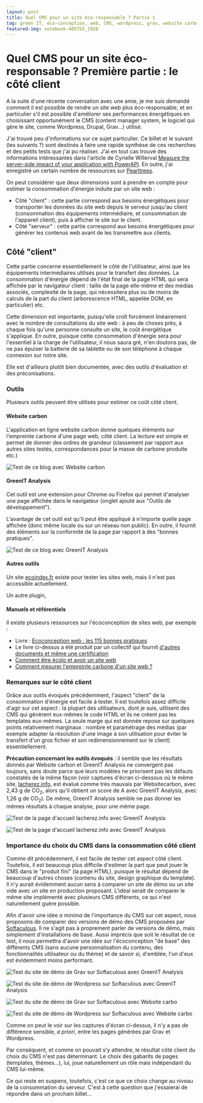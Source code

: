 ```yaml
---
layout: post
title: Quel CMS pour un site éco-responsable ? Partie 1
tag: green IT, éco-conception, web, CMS, wordpress, grav, website carbon, bilan carbone, consommation électrique, écologie, réchauffement climatique, éco-responsable
featured-img: notebook-405755_1920
---
```

# Quel CMS pour un site éco-responsable ? Première partie : le côté client

A la suite d'une récente conversation avec une amie, je me suis demandé comment il est possible de rendre un site web plus éco-responsable, et en particulier s'il est possible d'améliorer ses performances énergétiques en choisissant opportunément le CMS (content manager system, le logiciel qui gère le site, comme Wordpress, Drupal, Grav...) utilisé.

J'ai trouvé peu d'informations sur ce sujet particulier. Ce billet et le suivant (les suivants ?) sont destinés à faire une rapide synthèse de ces recherches et des petits tests que j'ai pu réaliser. J'ai en tout cas trouvé des informations intéressantes dans l'article de Cyrielle Willerval [Measure the server-side impact of your application with PowerAPI](https://blog.theodo.com/2020/05/greenit-measure-server-energy-consumption-powerapi/). En outre, j'ai enregistré un certain nombre de ressources sur [Pearltrees](https://www.pearltrees.com/blacherez/eco-conception-web/id41173117).


On peut considérer que deux dimensions sont à prendre en compte pour estimer la consommation d'énergie induite par un site web :

- Côté "client" : cette partie correspond aux besoins énergétiques pour transporter les données du site web depuis le serveur jusqu'au client (consommation des équipements intermédiaire, et consommation de l'appareil client), puis à afficher le site sur le client.
- Côté "serveur" : cette partie correspond aux besoins énergétiques pour générer les contenus web avant de les transmettre aux clients.

## Côté "client"

Cette partie concerne essentiellement le côté de l'utilisateur, ainsi que les équipements intermédiaires utilisés pour le transfert des données. La consommation d'énergie dépend de l'état final de la page HTML qui sera affichée par le navigateur client : taille de la page elle-même et des médias associés, complexité de la page, qui nécessitera plus ou de moins de calculs de la part du client (arborescence HTML, appelée DOM, en particulier) etc.

Cette dimension est importante, puisqu'elle croît forcément linéairement avec le nombre de consultations du site web : à peu de choses près, à chaque fois qu'une personne consulte un site, le coût énergétique s'applique. En outre, puisque cette consommation d'énergie sera pour l'essentiel à la charge de l'utilisateur, il nous saura gré, n'en doutons pas, de ne pas épuiser la batterie de sa tablette ou de son téléphone à chaque connexion sur notre site.

Elle est d'ailleurs plutôt bien documentée, avec des outils d'évaluation et des préconisations.

### Outils

Plusieurs outils peuvent être utilisés pour estimer ce coût côté client.

#### Website carbon

L'application en ligne website carbon donne quelques éléments sur l'empreinte carbone d'une page web, côté client. La lecture est simple et permet de donner des ordres de grandeur (classement par rapport aux autres sites testés, correspondances pour la masse de carbone produite etc.)

![Test de ce blog avec Website carbon](/assets/img/posts/websitecarbon_outils.png)

#### GreenIT Analysis

Cet outil est une extension pour Chrome ou Firefox qui permet d'analyser une page affichée dans le navigateur (onglet ajouté aux "Outils de développement").

L'avantage de cet outil est qu'il peut être appliqué à n'importe quelle page affichée (donc même locale ou sur un réseau non public). En outre, il fournit des éléments sur la conformité de la page par rapport à des "bonnes pratiques".

![Test de ce blog avec GreenIT Analysis](/assets/img/posts/greenit_outils.png)

#### Autres outils

Un site [ecoindex.fr](http://www.ecoindex.fr/) existe pour tester les sites web, mais il n'est pas accessible actuellement.

Un autre plugin,

#### Manuels et référentiels

Il existe plusieurs ressources sur l'écoconception de sites web, par exemple :

- Livre : [Ecoconception web : les 115 bonnes pratiques](https://ecoconceptionweb.com/)
- Le livre ci-dessus a été produit par un collectif qui fournit [d'autres documents et même une certification](https://collectif.greenit.fr/ecoconception-web/)
- [Comment être écolo et avoir un site web](https://constantin-boulanger.fr/comment-etre-ecolo-et-avoir-un-site-web/)
- [Comment mesurer l'empreinte carbone d'un site web ?](https://www.adimeo.com/blog/comment-mesurer-l-empreinte-carbone-d-un-site-web)


### Remarques sur le côté client

Grâce aux outils évoqués précédemment, l'aspect "client" de la consommation d'énergie est facile à tester. Il est toutefois assez difficile d'agir sur cet aspect : la plupart des utilisateurs, dont je suis, utilisent des CMS qui génèrent eux-mêmes le code HTML et ils ne créent pas les templates eux-mêmes. La seule marge qui est donnée repose sur quelques points relativement marginaux : nombre et paramétrage des médias (par exemple adapter la résolution d'une image à son utilisation pour éviter le transfert d'un gros fichier et son redimensionnement sur le client) essentiellement.

**Précaution concernant les outils évoqués** : il semble que les résultats donnés par Website carbon et GreenIT Analysis ne convergent pas toujours, sans doute parce que leurs modèles ne priorisent pas les défauts constatés de la même façon (voir captures d'écran ci-dessous où le même site, [lacherez.info](https://lacherez.info), est évalué comme très mauvais par Websitecarbon, avec 2,43 g de CO<sub>2</sub>, alors qu'il obtient un score de A avec GreenIT Analysis, avec 1,26 g de CO<sub>2</sub>). De même, GreenIT Analysis semble ne pas donner les mêmes résultats à chaque analyse, pour une même page.

![Test de la page d'accueil lacherez.info avec GreenIT Analysis](/assets/img/posts/greenit_lacherez.png)

![Test de la page d'accueil lacherez.info avec GreenIT Analysis](/assets/img/posts/websitecarbon_lacherez.png)

### Importance du choix du CMS dans la consommation côté client

Comme dit précédemment, il est facile de tester cet aspect côté client. Toutefois, il est beaucoup plus difficile d'estimer la part que peut jouer le CMS dans le "produit fini" (la page HTML), puisque le résultat dépend de beaucoup d'autres choses (contenu du site, design graphique du template). Il n'y aurait évidemment aucun sens à comparer un site de démo ou un site vide avec un site en production proposant. L'idéal serait de comparer le même site implémenté avec plusieurs CMS différents, ce qui n'est naturellement guère possible.

Afin d'avoir une idée *a minima* de l'importance du CMS sur cet aspect, nous proposons de comparer des versions de démo des CMS proposées par [Softaculous](https://www.softaculous.com/). Il ne s'agit pas à proprement parler de versions de démo, mais simplement d'installations de base. Aussi imprécis que soit le résultat de ce test, il nous permettra d'avoir une idée sur l'écoconception "de base" des différents CMS (sans aucune personnalisation du contenu, des fonctionnalités utilisateur ou du thème) et de savoir si, d'emblée, l'un d'eux est évidemment moins performant.

![Test du site de démo de Grav sur Softaculous avec GreenIT Analysis](/assets/img/posts/greenit_grav.png)

![Test du site de démo de Wordpress sur Softaculous avec GreenIT Analysis](/assets/img/posts/greenit_wp.png)


![Test du site de démo de Grav sur Softaculous avec Website carbo](/assets/img/posts/websitecarbon_grav.png)

![Test du site de démo de Wordpress sur Softaculous avec Website carbo](/assets/img/posts/websitecarbon_wp.png)

Comme on peut le voir sur les captures d'écran ci-dessus, il n'y a pas de différence sensible, *a priori*, entre les pages générées par Grav et Wordpress.


Par conséquent, et comme on pouvait s'y attendre, le résultat côté client du choix du CMS n'est pas déterminant. Le choix des gabarits de pages (templates, thèmes...), lui, joue naturellement un rôle mais indépendant du CMS lui-même.

Ce qui reste en suspens, toutefois, c'est ce que ce choix change au niveau de la consommation du serveur. C'est à cette question que j'essaierai de répondre dans un prochain billet...
